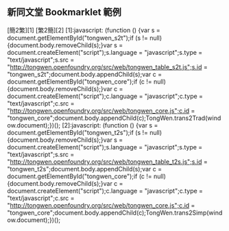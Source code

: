 新同文堂 Bookmarklet 範例
---
[簡2繁][1]
[繁2簡][2]
[1]:javascript: (function () {var s = document.getElementById("tongwen_s2t");if (s != null) {document.body.removeChild(s);}var s = document.createElement("script");s.language = "javascript";s.type = "text/javascript";s.src = "http://tongwen.openfoundry.org/src/web/tongwen_table_s2t.js";s.id = "tongwen_s2t";document.body.appendChild(s);var c = document.getElementById("tongwen_core");if (c != null) {document.body.removeChild(s);}var c = document.createElement("script");c.language = "javascript";c.type = "text/javascript";c.src = "http://tongwen.openfoundry.org/src/web/tongwen_core.js";c.id = "tongwen_core";document.body.appendChild(c);TongWen.trans2Trad(window.document);})();
[2]:javascript: (function () {var s = document.getElementById("tongwen_t2s");if (s != null) {document.body.removeChild(s);}var s = document.createElement("script");s.language = "javascript";s.type = "text/javascript";s.src = "http://tongwen.openfoundry.org/src/web/tongwen_table_t2s.js";s.id = "tongwen_t2s";document.body.appendChild(s);var c = document.getElementById("tongwen_core");if (c != null) {document.body.removeChild(s);}var c = document.createElement("script");c.language = "javascript";c.type = "text/javascript";c.src = "http://tongwen.openfoundry.org/src/web/tongwen_core.js";c.id = "tongwen_core";document.body.appendChild(c);TongWen.trans2Simp(window.document);})();